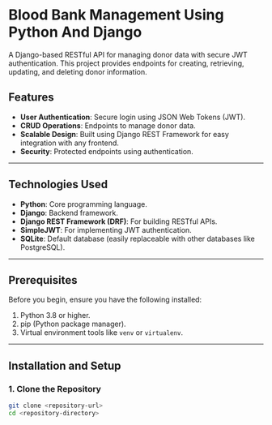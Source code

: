 # Blood Bank Management Using Python And Django

A Django-based RESTful API for managing donor data with secure JWT authentication. This project provides endpoints for creating, retrieving, updating, and deleting donor information.

## Features
- **User Authentication**: Secure login using JSON Web Tokens (JWT).
- **CRUD Operations**: Endpoints to manage donor data.
- **Scalable Design**: Built using Django REST Framework for easy integration with any frontend.
- **Security**: Protected endpoints using authentication.

---

## Technologies Used
- **Python**: Core programming language.
- **Django**: Backend framework.
- **Django REST Framework (DRF)**: For building RESTful APIs.
- **SimpleJWT**: For implementing JWT authentication.
- **SQLite**: Default database (easily replaceable with other databases like PostgreSQL).

---

## Prerequisites
Before you begin, ensure you have the following installed:
1. Python 3.8 or higher.
2. pip (Python package manager).
3. Virtual environment tools like `venv` or `virtualenv`.

---

## Installation and Setup

### 1. Clone the Repository
```bash
git clone <repository-url>
cd <repository-directory>
